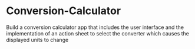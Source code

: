 # Conversion-Calculator
Build a conversion calculator app that includes the user interface and the implementation of an action sheet to select the converter which causes the displayed units to change
